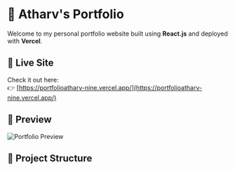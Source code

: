 # 🚀 Atharv's Portfolio

Welcome to my personal portfolio website built using **React.js** and deployed with **Vercel**.

## 🔗 Live Site

Check it out here:  
👉 [https://portfolioatharv-nine.vercel.app/](https://portfolioatharv-nine.vercel.app/)

## 🌄 Preview

![Portfolio Preview](preview.png) <!-- Replace with actual image or Vercel screenshot -->

## 📁 Project Structure

